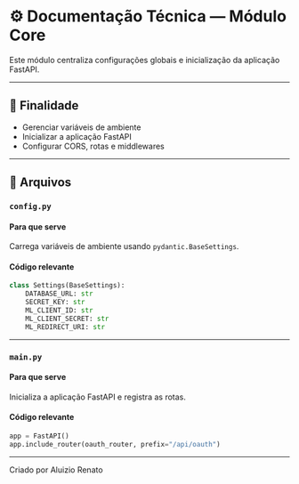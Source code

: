 # ⚙️ Documentação Técnica — Módulo Core

Este módulo centraliza configurações globais e inicialização da aplicação FastAPI.

---

## 🔹 Finalidade

- Gerenciar variáveis de ambiente
- Inicializar a aplicação FastAPI
- Configurar CORS, rotas e middlewares

---

## 🔹 Arquivos

### `config.py`

#### Para que serve
Carrega variáveis de ambiente usando `pydantic.BaseSettings`.

#### Código relevante
```python
class Settings(BaseSettings):
    DATABASE_URL: str
    SECRET_KEY: str
    ML_CLIENT_ID: str
    ML_CLIENT_SECRET: str
    ML_REDIRECT_URI: str
```

---

### `main.py`

#### Para que serve
Inicializa a aplicação FastAPI e registra as rotas.

#### Código relevante
```python
app = FastAPI()
app.include_router(oauth_router, prefix="/api/oauth")
```

---

Criado por Aluizio Renato
